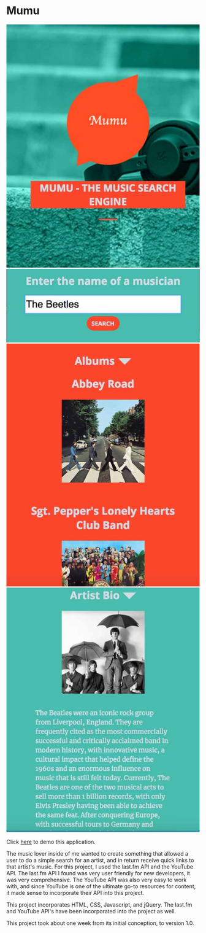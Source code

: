 # Mumu

![screenshot 1](images/screenshotsGithub/1.jpg)
![screenshot 2](images/screenshotsGithub/2.jpg)
![screenshot 3](images/screenshotsGithub/3.jpg)
![screenshot 4](images/screenshotsGithub/4.jpg)


Click [here](https://pages.github.com/) to demo this application.

The music lover inside of me wanted to create something that allowed a user to do a simple search for an artist, and in return receive quick links to that artist's music. For this project, I used the last.fm API and the YouTube API. The last.fm API I found was very user friendly for new developers, it was very comprehensive. The YouTube API was also very easy to work with, and since YouTube is one of the ultimate go-to resources for content, it made sense to incorporate their API into this project.

This project incorporates HTML, CSS, Javascript, and jQuery. The last.fm and YouTube API's have been incorporated into the project as well.

This project took about one week from its initial conception, to version 1.0.
